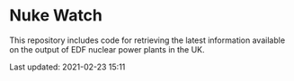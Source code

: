 # Nuke Watch

This repository includes code for retrieving the latest information available on the output of EDF nuclear power plants in the UK.

Last updated: 2021-02-23 15:11